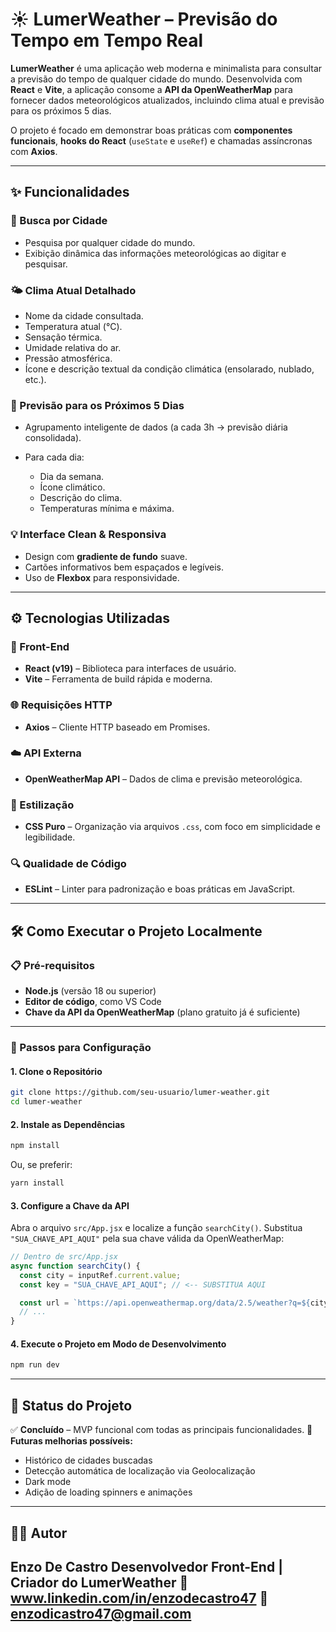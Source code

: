# ☀️ LumerWeather – Previsão do Tempo em Tempo Real

**LumerWeather** é uma aplicação web moderna e minimalista para consultar a previsão do tempo de qualquer cidade do mundo. Desenvolvida com **React** e **Vite**, a aplicação consome a **API da OpenWeatherMap** para fornecer dados meteorológicos atualizados, incluindo clima atual e previsão para os próximos 5 dias.

O projeto é focado em demonstrar boas práticas com **componentes funcionais**, **hooks do React** (`useState` e `useRef`) e chamadas assíncronas com **Axios**.

---

## ✨ Funcionalidades

### 🔎 Busca por Cidade

* Pesquisa por qualquer cidade do mundo.
* Exibição dinâmica das informações meteorológicas ao digitar e pesquisar.

### 🌤️ Clima Atual Detalhado

* Nome da cidade consultada.
* Temperatura atual (°C).
* Sensação térmica.
* Umidade relativa do ar.
* Pressão atmosférica.
* Ícone e descrição textual da condição climática (ensolarado, nublado, etc.).

### 📅 Previsão para os Próximos 5 Dias

* Agrupamento inteligente de dados (a cada 3h → previsão diária consolidada).
* Para cada dia:

  * Dia da semana.
  * Ícone climático.
  * Descrição do clima.
  * Temperaturas mínima e máxima.

### 💡 Interface Clean & Responsiva

* Design com **gradiente de fundo** suave.
* Cartões informativos bem espaçados e legíveis.
* Uso de **Flexbox** para responsividade.

---

## ⚙️ Tecnologias Utilizadas

### 🧩 Front-End

* **React (v19)** – Biblioteca para interfaces de usuário.
* **Vite** – Ferramenta de build rápida e moderna.

### 🌐 Requisições HTTP

* **Axios** – Cliente HTTP baseado em Promises.

### ☁️ API Externa

* **OpenWeatherMap API** – Dados de clima e previsão meteorológica.

### 🎨 Estilização

* **CSS Puro** – Organização via arquivos `.css`, com foco em simplicidade e legibilidade.

### 🔍 Qualidade de Código

* **ESLint** – Linter para padronização e boas práticas em JavaScript.

---

## 🛠️ Como Executar o Projeto Localmente

### 📋 Pré-requisitos

* **Node.js** (versão 18 ou superior)
* **Editor de código**, como VS Code
* **Chave da API da OpenWeatherMap** (plano gratuito já é suficiente)

---

### 🔧 Passos para Configuração

#### 1. Clone o Repositório

```bash
git clone https://github.com/seu-usuario/lumer-weather.git
cd lumer-weather
```

#### 2. Instale as Dependências

```bash
npm install
```

Ou, se preferir:

```bash
yarn install
```

#### 3. Configure a Chave da API

Abra o arquivo `src/App.jsx` e localize a função `searchCity()`.
Substitua `"SUA_CHAVE_API_AQUI"` pela sua chave válida da OpenWeatherMap:

```jsx
// Dentro de src/App.jsx
async function searchCity() {
  const city = inputRef.current.value;
  const key = "SUA_CHAVE_API_AQUI"; // <-- SUBSTITUA AQUI

  const url = `https://api.openweathermap.org/data/2.5/weather?q=${city}&appid=${key}&lang=pt_br&units=metric`;
  // ...
}
```

#### 4. Execute o Projeto em Modo de Desenvolvimento

```bash
npm run dev
```

---

## 📌 Status do Projeto

✅ **Concluído** – MVP funcional com todas as principais funcionalidades.
🧠 **Futuras melhorias possíveis:**

* Histórico de cidades buscadas
* Detecção automática de localização via Geolocalização
* Dark mode
* Adição de loading spinners e animações

---

## 👨‍💻 Autor

**Enzo De Castro**
Desenvolvedor Front-End | Criador do LumerWeather
🔗 www.linkedin.com/in/enzodecastro47
📧 enzodicastro47@gmail.com
---
